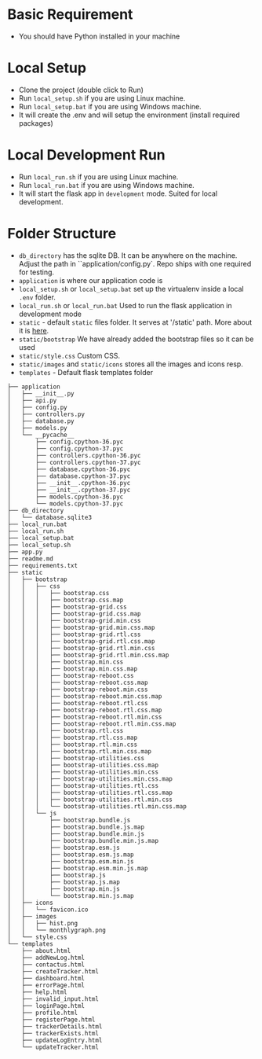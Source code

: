 # Basic Requirement
- You should have Python installed in your machine 

# Local Setup
- Clone the project (double click to Run)
- Run `local_setup.sh` if you are using Linux machine.
- Run `local_setup.bat` if you are using Windows machine.
- It will create the .env and will setup the environment (install required packages)

# Local Development Run
- Run `local_run.sh` if you are using Linux machine.
- Run `local_run.bat` if you are using Windows machine. 
- It will start the flask app in `development` mode. Suited for local development.

# Folder Structure

- `db_directory` has the sqlite DB. It can be anywhere on the machine. Adjust the path in ``application/config.py`. Repo ships with one required for testing.
- `application` is where our application code is
- `local_setup.sh` or `local_setup.bat` set up the virtualenv inside a local `.env` folder. 
- `local_run.sh` or `local_run.bat` Used to run the flask application in development mode
- `static` - default `static` files folder. It serves at '/static' path. More about it is [here](https://flask.palletsprojects.com/en/2.0.x/tutorial/static/).
- `static/bootstrap` We have already added the bootstrap files so it can be used
- `static/style.css` Custom CSS.
- `static/images` and `static/icons` stores all the images and icons resp.
- `templates` - Default flask templates folder


```
├── application
│   ├── __init__.py
│   ├── api.py
│   ├── config.py
│   ├── controllers.py
│   ├── database.py
│   ├── models.py
│   └── __pycache__
│       ├── config.cpython-36.pyc
│       ├── config.cpython-37.pyc
│       ├── controllers.cpython-36.pyc
│       ├── controllers.cpython-37.pyc
│       ├── database.cpython-36.pyc
│       ├── database.cpython-37.pyc
│       ├── __init__.cpython-36.pyc
│       ├── __init__.cpython-37.pyc
│       ├── models.cpython-36.pyc
│       └── models.cpython-37.pyc
├── db_directory
│   └── database.sqlite3
├── local_run.bat
├── local_run.sh
├── local_setup.bat
├── local_setup.sh
├── app.py
├── readme.md
├── requirements.txt
├── static
│   ├── bootstrap
│   │   ├── css
│   │   │   ├── bootstrap.css
│   │   │   ├── bootstrap.css.map
│   │   │   ├── bootstrap-grid.css
│   │   │   ├── bootstrap-grid.css.map
│   │   │   ├── bootstrap-grid.min.css
│   │   │   ├── bootstrap-grid.min.css.map
│   │   │   ├── bootstrap-grid.rtl.css
│   │   │   ├── bootstrap-grid.rtl.css.map
│   │   │   ├── bootstrap-grid.rtl.min.css
│   │   │   ├── bootstrap-grid.rtl.min.css.map
│   │   │   ├── bootstrap.min.css
│   │   │   ├── bootstrap.min.css.map
│   │   │   ├── bootstrap-reboot.css
│   │   │   ├── bootstrap-reboot.css.map
│   │   │   ├── bootstrap-reboot.min.css
│   │   │   ├── bootstrap-reboot.min.css.map
│   │   │   ├── bootstrap-reboot.rtl.css
│   │   │   ├── bootstrap-reboot.rtl.css.map
│   │   │   ├── bootstrap-reboot.rtl.min.css
│   │   │   ├── bootstrap-reboot.rtl.min.css.map
│   │   │   ├── bootstrap.rtl.css
│   │   │   ├── bootstrap.rtl.css.map
│   │   │   ├── bootstrap.rtl.min.css
│   │   │   ├── bootstrap.rtl.min.css.map
│   │   │   ├── bootstrap-utilities.css
│   │   │   ├── bootstrap-utilities.css.map
│   │   │   ├── bootstrap-utilities.min.css
│   │   │   ├── bootstrap-utilities.min.css.map
│   │   │   ├── bootstrap-utilities.rtl.css
│   │   │   ├── bootstrap-utilities.rtl.css.map
│   │   │   ├── bootstrap-utilities.rtl.min.css
│   │   │   └── bootstrap-utilities.rtl.min.css.map
│   │   └── js
│   │       ├── bootstrap.bundle.js
│   │       ├── bootstrap.bundle.js.map
│   │       ├── bootstrap.bundle.min.js
│   │       ├── bootstrap.bundle.min.js.map
│   │       ├── bootstrap.esm.js
│   │       ├── bootstrap.esm.js.map
│   │       ├── bootstrap.esm.min.js
│   │       ├── bootstrap.esm.min.js.map
│   │       ├── bootstrap.js
│   │       ├── bootstrap.js.map
│   │       ├── bootstrap.min.js
│   │       └── bootstrap.min.js.map
│   ├── icons
│   │   └── favicon.ico
│   ├── images
│   │   ├── hist.png
│   │   └── monthlygraph.png
│   └── style.css
└── templates
    ├── about.html
    ├── addNewLog.html
    ├── contactus.html
    ├── createTracker.html
    ├── dashboard.html
    ├── errorPage.html
	├── help.html
    ├── invalid_input.html
    ├── loginPage.html
    ├── profile.html
    ├── registerPage.html
    ├── trackerDetails.html
    ├── trackerExists.html
    ├── updateLogEntry.html
    └── updateTracker.html
```